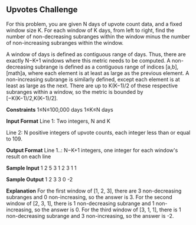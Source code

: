 Upvotes Challenge
-----------------

For this problem, you are given N days of upvote count data, and a fixed window size K. For each window of K days, from left to right, find the number of non-decreasing subranges within the window minus the number of non-increasing subranges within the window.

A window of days is defined as contiguous range of days. Thus, there are exactly N−K+1 windows where this metric needs to be computed. A non-decreasing subrange is defined as a contiguous range of indices [a,b], [math]a, where each element is at least as large as the previous element. A non-increasing subrange is similarly defined, except each element is at least as large as the next. There are up to K(K−1)/2 of these respective subranges within a window, so the metric is bounded by [−K(K−1)/2,K(K−1)/2].

**Constraints**
1≤N≤100,000 days
1≤K≤N days

**Input Format**
Line 1: Two integers, N and K

Line 2: N positive integers of upvote counts, each integer less than or equal to 109.

**Output Format**
Line 1..: N−K+1 integers, one integer for each window's result on each line

**Sample Input**
1
2
5 3
1 2 3 1 1


**Sample Output**
1
2
3
3
0
-2


**Explanation**
For the first window of [1, 2, 3], there are 3 non-decreasing subranges and 0
non-increasing, so the answer is 3. For the second window of [2, 3, 1], there is 1 non-decreasing subrange and 1 non-increasing, so the answer is 0. For the third window of [3, 1, 1], there is 1 non-decreasing subrange and 3 non-increasing, so the answer is -2.
